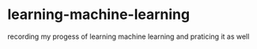 # learning-machine-learning
recording my progess of learning machine learning and praticing it as well
